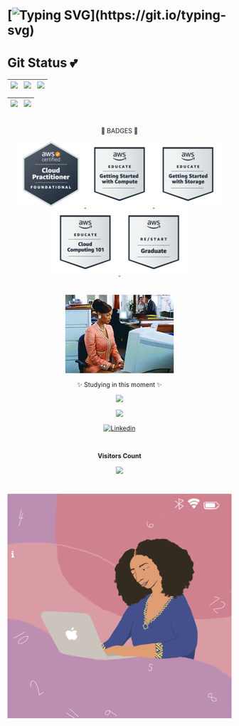 


#  [![Typing SVG](https://readme-typing-svg.herokuapp.com/?color=FFFF33&size=35&center=true&vCenter=true&width=1000&lines=Hello!+My+name+is+Samira+Cavalcanti;I'm+from+Brazil+;Graduated+Systems+Analysis+and+Development+;Welcome!)](https://git.io/typing-svg)
#  

# Git Status 💕                                                                                                        
| ![](http://github-profile-summary-cards.vercel.app/api/cards/stats?username=samiracavalcanti&theme=radical)| ![](http://github-profile-summary-cards.vercel.app/api/cards/repos-per-language?username=SamiraCavalcanti&theme=radical) | ![](http://github-profile-summary-cards.vercel.app/api/cards/most-commit-language?username=samiracavalcanti&theme=aura) |
| :-: | :-: | :-: |

|![](http://github-profile-summary-cards.vercel.app/api/cards/productive-time?username=samiracavalcanti&theme=radical&utcOffset=-3) |![](http://github-profile-summary-cards.vercel.app/api/cards/profile-details?username=samiracavalcanti&theme=radical)| 
| :-: | :-: |

#  
<p align="center">
🎉 BADGES 🎉
 
<p align="center">
  <a href="https://www.credly.com/badges/ed9aea56-ebe5-4eb9-be89-b6ffef86dd8e/public_url">
    <img src="https://github.com/SamiraCavalcanti/SamiraCavalcanti/blob/main/image%20(4).png?raw=true" alt="" width="150" height="150">
  </a>
 
  <a href="https://www.credly.com/badges/b9b45b11-4bc5-48d3-b984-9ac044620c69/public_url">
    <img src="https://github.com/SamiraCavalcanti/SamiraCavalcanti/blob/main/image%20(1).png?raw=true" alt=" " width="150" height="150">
  </a>
  <a href="https://www.credly.com/badges/b9b45b11-4bc5-48d3-b984-9ac044620c69/public_url">
    <img src="https://github.com/SamiraCavalcanti/SamiraCavalcanti/blob/main/image%20(2).png?raw=true" alt="" width="150" height="150">
  </a>
   <a href="https://www.credly.com/badges/b524a9f4-fa6a-4244-bbfb-598b0ec04de9/public_url">
    <img src="https://github.com/SamiraCavalcanti/SamiraCavalcanti/blob/main/image%20(3).png?raw=true" alt="" width="150" height="150">
  </a>
 
  <a href="https://www.credly.com/badges/a3875ef2-d6dd-4476-8e19-b79e07a7c210/public_url">
    <img src="https://github.com/SamiraCavalcanti/SamiraCavalcanti/blob/main/image.png?raw=true" alt="" width="150" height="150">
  </a>
</p>

#
<p align="center">
<img src="https://github.com/SamiraCavalcanti/SamiraCavalcanti/blob/main/tenor.gif?raw=true" />





<p align="center">
 ✨ Studying in this moment ✨
<p align="center">
  <a href="https://skillicons.dev">
    <img src="https://skillicons.dev/icons?i=,git,mysql,postgres,aws,py,html,bash,php" />
 
<div align="center">
<a href = "mailto:cmp.1a.samicavalcanti@gmail.com"> <img src="https://img.shields.io/badge/-Gmail-%23333?style=for-the-badge&logo=gmail&logoColor=pink" target="_blank" aligin=center></a>
 
[![Linkedin](https://img.shields.io/badge/-LinkedIn-%230077B5?style=for-the-badge&logo=linkedin&logoColor=white" )](https://www.linkedin.com/in/samiracavalcanti)

<div align="center">
<br><p align="centre"><b>Visitors Count</b></p>  
<p align="center"><img color=#00FFFF"  align="center" src="https://profile-counter.glitch.me/{SamiraCavalcanti}/count.svg" /></p> 
<br>
</div>

![Imagem](https://github.com/SamiraCavalcanti/SamiraCavalcanti/blob/main/App-Developer.gif)


